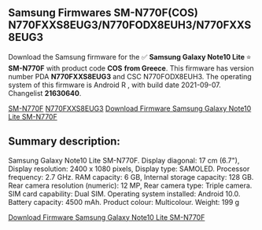 <h2>Samsung Firmwares SM-N770F(COS) N770FXXS8EUG3/N770FODX8EUH3/N770FXXS8EUG3</h2>
Download the Samsung firmware for the ✅ <strong>Samsung Galaxy Note10 Lite </strong> ⭐ <strong>SM-N770F</strong> with product code <strong>COS</strong> <strong> from Greece</strong>. This firmware has version number PDA <strong>N770FXXS8EUG3</strong> and CSC N770FODX8EUH3. The operating system of this firmware is Android R , with build date 2021-09-07. Changelist <strong>21630640</strong>.


[SM-N770F](https://samfirm.shop/samsung/model/SM-N770F)
[N770FXXS8EUG3](https://samfirm.shop/samsung/pda/N770FXXS8EUG3)
[Download Firmware Samsung Galaxy Note10 Lite SM-N770F](https://samfirm.shop/samsung/firmware/453593)
<h2>Summary description:</h2>
<p>Samsung Galaxy Note10 Lite SM-N770F. Display diagonal: 17 cm (6.7"), Display resolution: 2400 x 1080 pixels, Display type: SAMOLED. Processor frequency: 2.7 GHz. RAM capacity: 6 GB, Internal storage capacity: 128 GB. Rear camera resolution (numeric): 12 MP, Rear camera type: Triple camera. SIM card capability: Dual SIM. Operating system installed: Android 10.0. Battery capacity: 4500 mAh. Product colour: Multicolour. Weight: 199 g</p>


[Download Firmware Samsung Galaxy Note10 Lite SM-N770F](https://samfirm.shop/samsung/firmware/453593)
